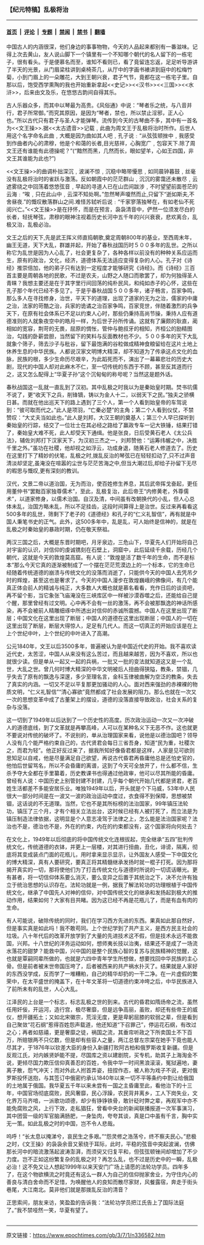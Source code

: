 ### 【纪元特稿】乱极将治

---

#### [首页](../../../..?n336582) &nbsp;|&nbsp; [评论](../../../../../epoch-comment?n336582) &nbsp;|&nbsp; [专题](../../../../../epoch-special?n336582) &nbsp;|&nbsp; [禁闻](../../../../../epoch-news?n336582) &nbsp;|&nbsp; [禁书](../../../../../books?n336582) &nbsp;|&nbsp; [翻墙](https://github.com/gfw-breaker/nogfw/blob/master/README.md?n336582)


<div class="post_content" id="artbody" itemprop="articleBody">
 <!-- article content begin -->
 <p>
  中国古人的内涵很深，他们身边的事事物物，今天的人品起来都别有一番滋味。记得上次去黄山，友人说山脚下一个镇里有一个不知哪个朝代的名人留下的一栋宅子，很有看头。于是便慕名而至，谁知不看则已，看了竟留连忘返，足足听导游讲了半天的光景，从门眉梁柱讲到桌椅茶几，从厅中的字画书裱讲到庭中的松梅竹菊，小到门眉上的一朵雕花，大到王朝兴衰，君子气节，竟都在这一栋宅子里。自那以后，饱受西学熏陶的我也开始重新拿起&lt;&lt;史记&gt;&gt;&lt;&lt;汉书&gt;&gt;&lt;&lt;三国&gt;&gt;&lt;&lt;水浒&gt;&gt;，后来由文及乐，在悠悠古韵间自得其乐。
 </p>
 <p>
  古人乐器众多，而其中以琴最为高贵。《风俗通》中说：“琴者乐之统，与八音并行，君子所常御。”而究其原因，是因为“琴者，禁也，所以禁止淫邪，正人心也。”所以古代只有君子与圣人才能弹琴。流传到今天的古琴曲不多，其中有一首名为&lt;&lt;文王操&gt;&gt;.据&lt;&lt;太古遗音&gt;&gt;记载﹐此曲为周文王于乱极将治时所作。后世人用这个名字命名此曲﹐大概是因为曲如其人吧﹐孔子说﹕“从弦弦顿挫中﹐我感受到作曲者内心的肃穆，他是个和蔼的长者,目光慈祥，心胸宽广﹐包容天下.除了周文王还有谁能有此德操呢？”(“黯然而黑，几然而长，眼如望羊，心如王四国，非文王其谁能为此也?”)
 </p>
 <p>
  &lt;&lt;文王操&gt;&gt;的曲调朴拙深沉﹐波澜不惊﹐沉稳中略带懮思﹐如同晨钟暮鼓﹐丝毫没有乱极将治时的雀跃与激荡。反如朝霞中的茫茫群山﹐沉沉的雾霭还未散尽﹐云遮雾绕之中回荡着悠悠弦音﹐早起的寻道人已在山峦间跋涉﹐不时望望前面苍茫的云海﹕“唉﹐只在此山中﹐云深不知处啊。”忽然琴声嗄然而止,只留下“逝如斯夫,不舍昼夜.”的慨叹散落群山之间.难怪苏轼听后说﹕“千家寥落独琴在，有如老仙不死阅兴亡。”&lt;&lt;文王操&gt;&gt;是在抒怀，而是在预言，袅袅清音中，俨然一位须发尽白的长者，轻抚琴弦，肃穆的眼神注视着历史长河中五千年的兴兴衰衰，悲欢离合，乱极又治，乱极必治。
 </p>
 <p>
  文王之后的天下,先是武王挥义师直捣朝歌,奠定周朝800年的基业，至西周末年，幽王无道，天下大乱，群雄并起，开始了春秋战国历时５００多年的乱世。之所以称它为乱世是因为人心乱了，社会更复杂了，各种各样以前没有的种种关系应运而生，原有的政治，文化，经济，道德体系无法适应变得复杂的人心。孔子对《诗经》推崇倍加，他的弟子只有达到一定程度才能够研究《诗经》。而《诗经》三百首主要是周朝各地的民歌，不过是农夫，山野之人随口而歌罢了，却为何独得圣人青睐？我想主要还是在于其字里行间回荡的纯朴民风，和纯如赤子的心怀，这些在孔子那个年代已经不多见了。于是乎春秋战国５００多年，诸子畅言，百家争鸣，那么多人在寻找修身，治世，平天下的道理，出现了道家的无为之治，儒家的中庸之治，法家的苛酷之治，兵家的诡谲之治百家争鸣，百家竞世，伴随着激烈的兵争天下，在原有社会体系已不足以约束人心时，那些仍秉持高尚节操，秉持人应有道德准则的人就象夜空中的皓月一样，为后世子孙所传诵。这就有了廉颇的耿直，蔺相如的宽容，荆苛的无畏，屈原的惆怅，管仲与鲍叔牙的相知，齐桓公的励精图治，勾践的卧薪尝胆，当然留下的笑料与反面教材也不少。５００多年的天下大乱就象个筛子，筛去沙子与秕谷，留下最饱满的谷粒做成精神食粮留给在这片土地上休养生息的中华民族。人都说汉家文明博大精深，却不知道为了传承这点文化的血脉，民族的根，多少生命历尽艰辛，为此蹈死而不，演出了一幕幕悲壮的历史大剧，现代的中国人却对此麻木不仁，至一切传统的东西于不顾，甚至反其道而行之，这又怎么配得上“华夏子孙”这个沉甸甸的称号呢？当然这是题外话。
 </p>
 <p>
  春秋战国这一乱就一直乱到了汉初。其中乱极之时我以为是秦始皇时期。焚书坑儒不说了，更“收天下之兵，削锋镝，铸以为金人十二，以弱天下之民。”独夫之骄横日甚。而就在他出巡天下的路上遇到了三个人，第一个人看到始皇帝的车驾说到：“彼可取而代之。”此人是项羽，“亡秦必楚”的主角；第二个人看到仪仗，不禁赞叹：“大丈夫当如此也。”此人是刘邦，大汉王朝的奠基人；第三个人早已探听到秦始皇的行踪，结交了一位壮士在其必经之路给了赢政专车一记大铁锤，结果打错了，秦始皇大难不死，此人却受天下通缉。他是张良，日后受黄石老人《太公兵法》，辅佐刘邦打下汉家天下，为汉初三杰之一，刘邦赞他：“运筹纬幄之中，决胜千里之外。”虽功在社稷，他却视之如浮云，功成身退，随黄石老人修道去了。历史在这里打下了精妙的伏笔，乱极之时,拨乱反治的琴弦已在轻轻扣动了,只不过声音清淡却坚定,虽淹没在喧嚣的尘世与茫茫苦海之中,但当大潮过后,却给子孙留下无尽的暇思与慨叹,更有深刻的教训。
 </p>
 <p>
  汉代，文景二帝以道治国，无为而治，使百姓修生养息，其后武帝挥戈奋起，更任用董仲书“罢黜百家独尊儒术”，至此，乱极复治，此后帝王“内修黄老，外尊儒术”，以道家修身，以儒术治国。自汉及清，中间虽有改朝换代的小乱，但人心总体未乱，治国方略未乱，所以不足挂齿，这段时间算得上是治世。反过来再看看这500多年的乱世，筛剩下了老子的《道德经》和孔子的“仁义礼智信”，再有就是中国人秉笔书史的正气。此外，这500多年中，乱是乱，可人始终是信神的，就是在乱极之时秦始皇的暴政时期，仍在敬天祭祖。
 </p>
 <p>
  两汉三国之后，大概是东晋时期吧，月牙泉边，三危山下，华夏先人们开始将自己对宇宙的认识，对信仰的虔诚镌刻在石壁上，洞窟中，此后延续千余载，历经几个朝代，这就是今天的敦煌莫高窟。有人说：“敦煌是活了数千年的生命，而不是标本”那么今天它真的逐渐被制成了一个摆在茫茫荒漠边上的一个标本，它的生命已经随着传统道德的崩溃与传统文化的没落而消逝了，只能供今天的中国人去凭吊夕时的辉煌，甚至这也是奢求了。今天的中国人漫步在敦煌巍峨的佛像间，有几个能真正体会前人的精诚与纯正，大多数人大概也就是慕名看看，充作日后的谈资吧，再不留个影，当它象张飞庙淹没在三峡库区中一样被沙漠吞噬之后，还能给自己提个醒，那里曾经有过文明。心中再不会有一丝的激荡，再不会被那飘逸的神话所感染，再不会被前人精雕细琢中所透出对信仰的赤诚所震撼。中国人在这里出现了断
  <br/>
  层；中国文化在这里出现了断层；中国人的道德在这里出现断层；中国人的一切在这里出现了断层，断层大得惊人，足足有几代人。而这一切真正的开始应该是在上上个世纪中叶，上个世纪的中叶进入了高潮。
 </p>
 <p>
  公元1840年，文王以后3500多年，普遍被认为是中国近代史的开始。我不喜欢读近代史，太苦涩，中国人从来没有这么苦过，而且越来越苦，因为不喜欢，所以也就很少读。但是单从一起又一起的兵祸，一批又一批的变法就知道这又是一个乱世，大乱之世。曾几何时博大精深的中华文明被后人扭曲得狭隘，教条，禁锢，几乎失去了原有的飘逸与深邃，多少至理名言，金科玉律被曲解为空泛的教条，失去了真实的内涵。一切又不足以平复那更加骚动的人心。面对西来强劲的赤裸裸的物质文明，“仁义礼智信”“清心寡欲”竟然都成了社会发展的阻力。那么也就在一次又一次的思想变革中成了古董架上的摆设，道德的没落直接导致政治，社会关系的复杂与没落。
 </p>
 <p>
  这一切到了1949年以后达到了一个历史性的高度。历次政治运动一次又一次冲破人的道德底线，到了文革就是再攀高峰，人可以在某种名义下无恶不作。这也就更不要说对传统的破坏了。不说别的，单从治理国家来看，说他是以德治国吧？领导人没有几个能严格约束自己的，古代贤君会每日三省吾身，知道“民为重，社稷次之，而君为轻”。他正好反过来了，据我所知好像昏君都是这样，人家是见可欲则思知足以自戒，他是尽量满足自己欲望，再说古代昏君再昏庸他总是还怕史官的，他怕后世留骂名，所以不会昏庸的离谱，这到了今天可全放开了，什么都不信，生杀予夺大全都在手里纂着，历史教课书也得通过他政审，他可以尽其所能的昏庸。曾经有人说：中国历史上别管封建不封建，几乎每个朝代开始几代都是贤君，老百姓生活都差不多能安居乐业。唯独1949年以后，开头就是个下马威，53年中人民很大一部分时间是在一波又一波的政治运动中度过，衣食得不到保障，思想被禁锢，这话说的不无道理。当然，它也不是其所标榜的法治国家，99年镇压法轮功，镇压了三个月，才有个相关立法出台，这时候已经有人被打死了，而立法是为镇压制造法律依据，这明显是个人意志凌驾于法律之上，怎么能是法治国家呢？法治也不是，德治也不是，外在的约束，内在的约束都没有，这个国家将向何处去？
 </p>
 <p>
  在文化上，1949年以后彻底的将中国传统文化连根拔起，完全继承“五四”批判传统文化，传统道德的衣钵，并更上一层楼，对其进行扭曲，丑化，诽谤，隔离，彻底将其变成装点门面的花瓶儿，用时拿来显示显示，让外国友人感受一下中国文化的博大精深，真有人要研究，要真正将其精髓继承发扬时就一棍子打死。因为那将揭开真实的一切，那将使他们为了打击传统文化与道德时所说的一切谎话曝光。更有甚者，将一切信仰体系要么消灭，要么变异之后置于其统治之下，决不允许有独立于统治思想的认识存在。法轮功就是一例，据我了解法轮功的功理根植于中国传统文化，继承了中国先人对神的信仰，对中国传统文化的继承和发扬起到极大的推动作用，结果如何？大家有目共睹。因为这已经不再是花瓶儿了，而是有血有肉的生命。
 </p>
 <p>
  有人可能说，破除传统的同时，我们在学习西方先进的东西。果真如此那自然好，但是事实真是如此吗！我不敢苟同。上个世纪学到了共产主义，是西方民主社会的垃圾。八十年代后的改革开放学到了大量的先进技术这不假，但是技术永远不能救国，兴邦。十八世纪的洋务运动如何，想师夷长技以治夷，结果还不是成了一场流水落花的甜梦？能救中国，兴中国的是整个民族心智的复苏与民族精神的觉醒，这也就是覃嗣同辈所做的，也就是六四中青年学生所想做，想要找回中华民族的主心骨。但是前者被末世帝国压垮了，后者被西来的共产祸水扑灭了。结果就是人家好的东西没学成，反而学了一堆糟粕，自己的精华却扔的一干二净。在一片虚假的繁荣中，在太平盛世的掩盖下，在十年文革将一切道德约束冲垮之后，中华民族进入了前所未有的乱世，人心大乱。
 </p>
 <p>
  江泽民的上台是一个标志，标志乱极之世的到来。古代的昏君如隋炀帝之流，虽然任用奸佞，开运河，造行宫，极尽奢靡，但是远争高丽，虽败，却还有些帝王的威仪，想开疆拓土；又如北宋徽宗，荒淫无度，更是卑躬屈膝的软弱之辈，但是看到自己聚敛“花石纲”惹得百姓怨声载道，他还知道“下召罪己”，停运花石纲，有改过之心；再者如慈禧，更是奢靡之徒，祸国之流，其垂帘听政之下所卖国土不下百万，所赔银两不只亿数，但是却有些容人之量，两江总督左宗棠在她手下竟也能人尽其才，于1876年以钦差大臣的身份入新疆打败阿古柏和俄罗斯收复新疆。但是反观江氏，对内嫉贤妒能不提，尽国库之资以建剧院，买专机，助其子上海淘金不说，更倾尽国力欺压信仰真善忍的百姓，令我中华一时间黑浪滚滚，冤狱遍地，妻离子散，怨气冲天；而对外此人拊首弄姿，扭捏作态，被人称为戏子不说，更对俄罗斯投怀送抱，与其签订中俄密约承认1840年以来一切不平等条约中割让给俄国的土地属于俄国。我华夏五千年以来未尝有一国之主昏庸至此，看他治下的十三年，中国官场彻底腐败，民风奢靡，民心浮躁，农民背井离乡，工人下岗失业，文化界万马齐喑，一派歌功颂德，却少有铮铮铁骨，敢针砭时弊之辈，再观军中亦不能免腐败之风，上行下效，走私猖狂，曾看中央台的新闻联播报道一次军事演习，其中团营一级的军官脑满肠肥，一身坠肉，夸夸其谈，真是口中虽有千言，胸中实无一策。如此乱极之时的中国，岂不令人悲哉。
 </p>
 <p>
  呜呼！“长太息以掩涕兮，哀民生之多艰。”“怨灵修之浩荡兮，终不察夫民心。”悲极之时，《文王操》的袅袅余音又萦绕于耳际，此时，平稳的弦音中突起波澜，仿佛那长河中的暗流激荡起波涛澎湃，而须臾又归复平和，但弦弦顿锉间却增加了不少力度。岂不正如这纷繁复杂的乱极之时？再怎么乱，也不过是历史中的一瞬，乱极必治！这不免又让人想起1999年以来天安门广场上请愿的法轮功学员。四年多了，在这个物欲横流之时竟还有这么一群人为自己的信仰抛家舍业，为守住内心的善良与清白舍命而不足惜，为唤醒他人的良知而散尽家财，风餐露宿，奔走于街头巷尾，大江南北。莫非他们就是那拨乱反治的清音？
 </p>
 <p>
  正思索间，朋友来访，笑盈盈的告诉我：“法轮功学员把江氏告上了国际法庭了。”我不禁哑然一笑，华夏有望了。
  <br/>
  <font color="#ffffff">
   (http://www.dajiyuan.com)
  </font>
 </p>
 <!-- article content end -->
 <div id="below_article_ad">
 </div>
</div>


---

原文链接：https://www.epochtimes.com/gb/3/7/1/n336582.htm